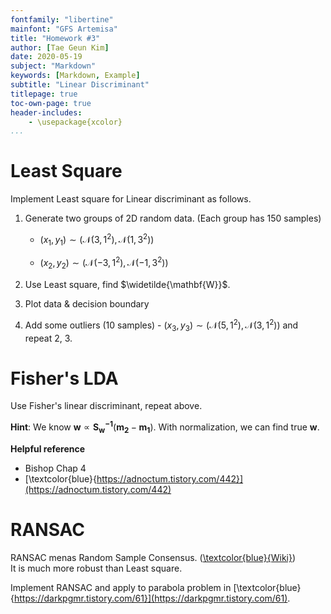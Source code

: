 ```yaml
---
fontfamily: "libertine"
mainfont: "GFS Artemisa"
title: "Homework #3"
author: [Tae Geun Kim]
date: 2020-05-19
subject: "Markdown"
keywords: [Markdown, Example]
subtitle: "Linear Discriminant"
titlepage: true
toc-own-page: true
header-includes:
    - \usepackage{xcolor}
...
```


# Least Square

Implement Least square for Linear discriminant as follows.

1. Generate two groups of 2D random data. (Each group has 150 samples)
    * $(x_1,y_1) \sim (\mathcal{N}(3, 1^2),\,\mathcal{N}(1, 3^2))$

    * $(x_2,y_2) \sim (\mathcal{N}(-3, 1^2), \, \mathcal{N}(-1, 3^2))$

2. Use Least square, find $\widetilde{\mathbf{W}}$.

3. Plot data & decision boundary

4. Add some outliers (10 samples) - $(x_3, y_3) \sim (\mathcal{N}(5, 1^2), \mathcal{N}(3, 1^2))$ and repeat 2, 3.

# Fisher's LDA

Use Fisher's linear discriminant, repeat above.

**Hint**: We know $\mathbf{w} \propto \mathbf{S_w^{-1}}(\mathbf{m_2} - \mathbf{m_1})$. With normalization, we can find true $\mathbf{w}$.

**Helpful reference**

* Bishop Chap 4
* [\textcolor{blue}{https://adnoctum.tistory.com/442}](https://adnoctum.tistory.com/442)


# RANSAC

RANSAC menas Random Sample Consensus. ([\textcolor{blue}{Wiki}](https://en.wikipedia.org/wiki/Random_sample_consensus))  
It is much more robust than Least square.

Implement RANSAC and apply to parabola problem in [\textcolor{blue}{https://darkpgmr.tistory.com/61}](https://darkpgmr.tistory.com/61).
